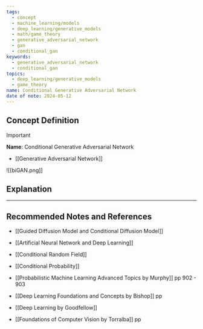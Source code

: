 ```yaml
---
tags:
  - concept
  - machine_learning/models
  - deep_learning/generative_models
  - math/game_theory
  - generative_adversarial_network
  - gan
  - conditional_gan
keywords:
  - generative_adversarial_network
  - conditional_gan
topics:
  - deep_learning/generative_models
  - game_theory
name: Conditional Generative Adversarial Network
date of note: 2024-05-12
---
```


## Concept Definition

>[!important]
>**Name**: Conditional Generative Adversarial Network



- [[Generative Adversarial Network]]

![[biGAN.png]]

## Explanation








-----------
##  Recommended Notes and References



- [[Guided Diffusion Model and Conditional Diffusion Model]]
- [[Artificial Neural Network and Deep Learning]]


- [[Conditional Random Field]]


- [[Conditional Probability]]


- [[Probabilistic Machine Learning Advanced Topics by Murphy]] pp 902 - 903
- [[Deep Learning Foundations and Concepts by Bishop]] pp 
- [[Deep Learning by Goodfellow]] 
- [[Foundations of Computer Vision by Torralba]] pp